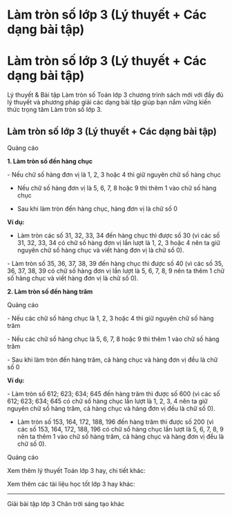 # Làm tròn số lớp 3 (Lý thuyết + Các dạng bài tập)

# Làm tròn số lớp 3 (Lý thuyết + Các dạng bài tập)

Lý thuyết & Bài tập Làm tròn số Toán lớp 3 chương trình sách mới với đầy đủ lý thuyết và phương pháp giải các dạng bài tập giúp bạn nắm vững kiến thức trọng tâm Làm tròn số lớp 3.

## Làm tròn số lớp 3 (Lý thuyết + Các dạng bài tập)

Quảng cáo

**1\. Làm tròn số đến hàng chục**

\- Nếu chữ số hàng đơn vị là 1, 2, 3 hoặc 4 thì giữ nguyên chữ số hàng chục

- Nếu chữ số hàng đơn vị là 5, 6, 7, 8 hoặc 9 thì thêm 1 vào chữ số hàng chục

- Sau khi làm tròn đến hàng chục, hàng đơn vị là chữ số 0

**Ví dụ:**

- Làm tròn các số 31, 32, 33, 34 đến hàng chục thì được số 30 (vì các số 31, 32, 33, 34 có chữ số hàng đơn vị lần lượt là 1, 2, 3 hoặc 4 nên ta giữ nguyên chữ số hàng chục và viết hàng đơn vị là chữ số 0).

\- Làm tròn số 35, 36, 37, 38, 39 đến hàng chục thì được số 40 (vì các số 35, 36, 37, 38, 39 có chữ số hàng đơn vị lần lượt là 5, 6, 7, 8, 9 nên ta thêm 1 chữ số hàng chục và viết hàng đơn vị là chữ số 0).

**2\. Làm tròn số đến hàng trăm**

Quảng cáo

\- Nếu các chữ số hàng chục là 1, 2, 3 hoặc 4 thì giữ nguyên chữ số hàng trăm

\- Nếu các chữ số hàng chục là 5, 6, 7, 8 hoặc 9 thì thêm 1 vào chữ số hàng trăm

\- Sau khi làm tròn đến hàng trăm, cả hàng chục và hàng đơn vị đều là chữ số 0

**Ví dụ:**

\- Làm tròn số 612; 623; 634; 645 đến hàng trăm thì được số 600 (vì các số 612; 623; 634; 645 có chữ số hàng chục lần lượt là 1, 2, 3, 4 nên ta giữ nguyên chữ số hàng trăm, cả hàng chục và hàng đơn vị đều là chữ số 0).

- Làm tròn số 153, 164, 172, 188, 196 đến hàng trăm thì được số 200 (vì các số 153, 164, 172, 188, 196 có chữ số hàng chục lần lượt là 5, 6, 7, 8, 9 nên ta thêm 1 vào chữ số hàng trăm, cả hàng chục và hàng đơn vị đều là chữ số 0). 

Quảng cáo

Xem thêm lý thuyết Toán lớp 3 hay, chi tiết khác:

Xem thêm các tài liệu học tốt lớp 3 hay khác:

* * *

Giải bài tập lớp 3 Chân trời sáng tạo khác
